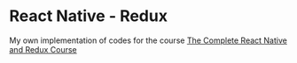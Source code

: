 # React Native - Redux
My own implementation of codes for the course [The Complete React Native and Redux Course](https://www.udemy.com/the-complete-react-native-and-redux-course)

